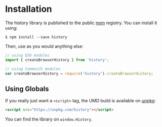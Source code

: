 # Installation

The history library is published to the public [npm](https://www.npmjs.com/) registry. You can install it using:

    $ npm install --save history

Then, use as you would anything else:

```js
// using ES6 modules
import { createBrowserHistory } from 'history';

// using CommonJS modules
var createBrowserHistory = require('history').createBrowserHistory;
```

## Using Globals

If you really just want a `<script>` tag, the UMD build is available on [unpkg](https://unpkg.com):

```html
<script src="https://unpkg.com/history"></script>
```

You can find the library on `window.History`.

